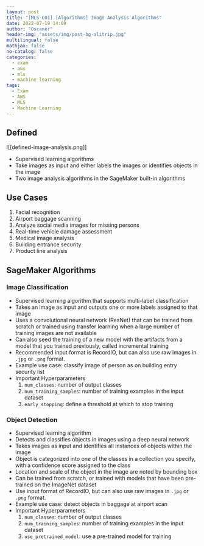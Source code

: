 ```yaml
---
layout: post
title: "[MLS-C01] [Algorithms] Image Analysis Algorithms"
date: 2022-07-19 14:09
author: "Oscaner"
header-img: "assets/img/post-bg-alitrip.jpg"
multilingual: false
mathjax: false
no-catalog: false
categories:
  - exam
  - aws
  - mls
  - machine learning
tags:
  - Exam
  - AWS
  - MLS
  - Machine Learning
---
```


## Defined

![[defined-image-analysis.png]]

- Supervised learning algorithms
- Take images as input and either labels the images or identifies objects in the image
- Two image analysis algorithms in the SageMaker built-in algorithms

## Use Cases

1. Facial recognition
2. Airport baggage scanning
3. Analyze social media images for missing persons
4. Real-time vehicle damage assessment
5. Medical image analysis
6. Building entrance security
7. Product line analysis

## SageMaker Algorithms

### Image Classification

- Supervised learning algorithm that supports multi-label classification
- Takes an image as input and outputs one or more labels assigned to that image
- Uses a convolutional neural network (ResNet) that can be trained from scratch or trained using transfer learning when a large number of training images are not available
- Can also seed the training of a new model with the artifacts from a model that you trained previously, called incremental training
- Recommended input format is RecordIO, but can also use raw images in `.jpg` or `.png` format.
- Example use case: classify image of person as on building entry security list
- Important Hyperparameters
    1. `num_classes`: number of output classes
    2. `num_training_samples`: number of training examples in the input dataset
    3. `early_stopping`: define a threshold at which to stop training

### Object Detection

- Supervised learning algorithm
- Detects and classifies objects in images using a deep neural network
- Takes images as input and identifies all instances of objects within the image
- Object is categorized into one of the classes in a collection you specify, with a confidence score assigned to the class
- Location and scale of the object in the image are noted by bounding box
- Can be trained from scratch, or trained with models that have been pre-trained on the ImageNet dataset
- Use input format of RecordIO, but can also use raw images in `.jpg` or `.png` format.
- Example use case: detect objects in baggage at airport scan
- Important Hyperparameters
    1. `num_classes`: number of output classes
    2. `num_training_samples`: number of training examples in the input dataset
    3. `use_pretrained_model`: use a pre-trained model for training


